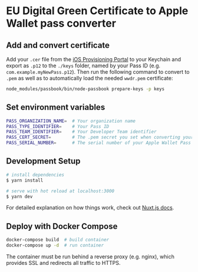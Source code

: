 # EU Digital Green Certificate to Apple Wallet pass converter

## Add and convert certificate

Add your `.cer` file from the [iOS Provisioning Portal](https://developer.apple.com/ios/manage/passtypeids/index.action) to your Keychain and export  as `.p12` to the `./keys` folder, named by your Pass ID (e.g. `com.example.myNewPass.p12`). Then run the following command to convert to `.pem` as well as to automatically load the needed `wwdr.pem` certificate:

```bash
node_modules/passbook/bin/node-passbook prepare-keys -p keys
```

## Set environment variables

```bash
PASS_ORGANIZATION_NAME=  # Your organization name
PASS_TYPE_IDENTIFIER=    # Your Pass ID
PASS_TEAM_IDENTIFIER=    # Your Developer Team identifier
PASS_CERT_SECRET=        # The .pem secret you set when converting your signing certificate from .p12 to .pem
PASS_SERIAL_NUMBER=      # The serial number of your Apple Wallet Pass
```

## Development Setup

```bash
# install dependencies
$ yarn install

# serve with hot reload at localhost:3000
$ yarn dev
```

For detailed explanation on how things work, check out [Nuxt.js docs](https://nuxtjs.org).


## Deploy with Docker Compose

```bash
docker-compose build  # build container
docker-compose up -d  # run container
```

The container must be run behind a reverse proxy (e.g. nginx), which provides SSL and redirects all traffic to HTTPS.



